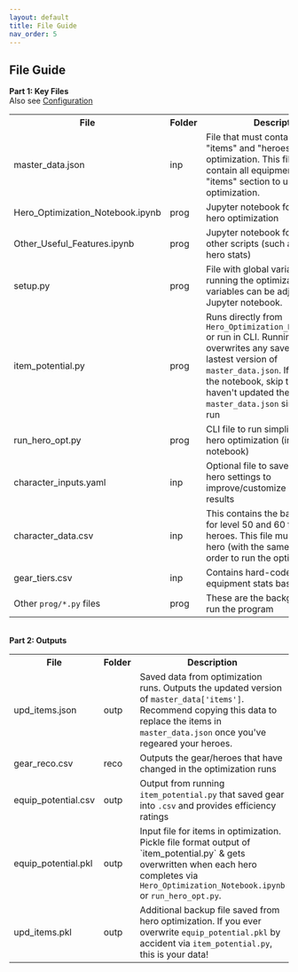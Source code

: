 ```yaml
---
layout: default
title: File Guide
nav_order: 5
---
```


## File Guide

<b>Part 1:  Key Files </b>
<br> Also see [Configuration](input_file_setup.html)
<br>
<table>
<tr><th> File </th><th> Folder </th><th> Description </th></tr>
<tr><td> master_data.json </td><td> inp </td><td> File that must contains list of "items" and "heroes" as inputs for optimization.  This file must contain all equipments within the "items" section to use in optimization. </td></tr>
<tr><td> Hero_Optimization_Notebook.ipynb </td><td> prog </td><td> Jupyter notebook for running the hero optimization </td></tr>
<tr><td> Other_Useful_Features.ipynb </td><td> prog </td><td> Jupyter notebook for running other scripts (such as viewing hero stats) </td></tr>
<tr><td> setup.py </td><td> prog </td><td> File with global variables used for running the optimization.  These variables can be adjusted in the Jupyter notebook. </td></tr>
<tr><td> item_potential.py </td><td> prog </td><td> Runs directly from <code>Hero_Optimization_Notebook.ipynb</code> or run in CLI.  Running this file overwrites any saved data with the lastest version of <code>master_data.json</code>.  If you're using the notebook, skip this cell if you haven't updated the <code>master_data.json</code> since your last run </td></tr>
<tr><td> run_hero_opt.py </td><td> prog </td><td> CLI file to run simplified version of hero optimization (instead of using notebook) </td></tr>
<tr><td> character_inputs.yaml </td><td> inp </td><td> Optional file to save and preload hero settings to improve/customize optimization results </td></tr>
<tr><td> character_data.csv </td><td> inp </td><td> This contains the base hero stats for level 50 and 60 fully awakened heroes.  This file must contain the hero (with the same spelling) in order to run the optimization. </td></tr>
<tr><td> gear_tiers.csv </td><td> inp </td><td> Contains hard-coded data on equipment stats based on level </td><td>
  <tr><td> Other <code>prog/*.py</code> files </td><td> prog </td><td> These are the background files to run the program </td><td>
</table>

<br><b>Part 2:  Outputs </b>
<br>
<table>
<tr><th> File </th><th> Folder </th><th> Description </th></tr>
<tr><td> upd_items.json </td><td> outp </td><td> Saved data from optimization runs.  Outputs the updated version of <code>master_data['items']</code>.  Recommend copying this data to replace the items in <code>master_data.json</code> once you've regeared your heroes. </td></tr>
<tr><td> gear_reco.csv </td><td> reco </td><td> Outputs the gear/heroes that have changed in the optimization runs </td></tr>
  <tr><td> equip_potential.csv </td><td> outp </td><td> Output from running <code>item_potential.py</code> that saved gear into <code>.csv</code> and provides efficiency ratings </td></tr>
<tr><td> equip_potential.pkl </td><td> outp </td><td> Input file for items in optimization.  Pickle file format output of `item_potential.py` & gets overwritten when each hero completes via <code>Hero_Optimization_Notebook.ipynb</code> or <code>run_hero_opt.py</code>. </td></tr>
<tr><td> upd_items.pkl </td><td> outp </td><td> Additional backup file saved from hero optimization. If you ever overwrite <code>equip_potential.pkl</code> by accident via <code>item_potential.py</code>, this is your data! </td></tr>
 </table>
